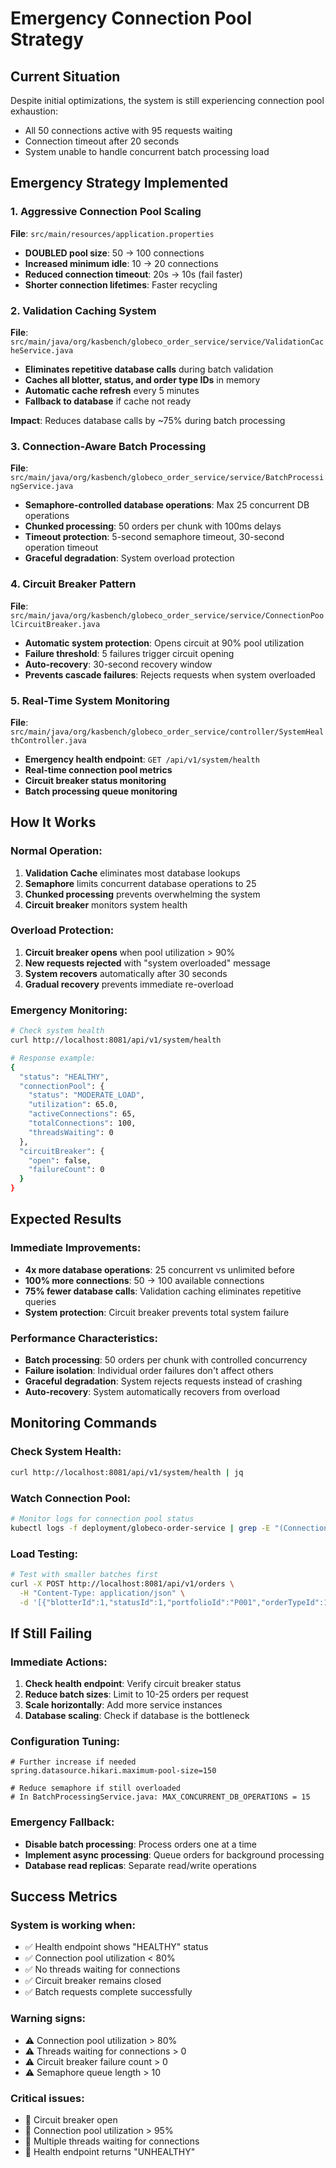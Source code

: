 # Emergency Connection Pool Strategy

## Current Situation
Despite initial optimizations, the system is still experiencing connection pool exhaustion:
- All 50 connections active with 95 requests waiting
- Connection timeout after 20 seconds
- System unable to handle concurrent batch processing load

## Emergency Strategy Implemented

### 1. Aggressive Connection Pool Scaling
**File**: `src/main/resources/application.properties`
- **DOUBLED pool size**: 50 → 100 connections
- **Increased minimum idle**: 10 → 20 connections
- **Reduced connection timeout**: 20s → 10s (fail faster)
- **Shorter connection lifetimes**: Faster recycling

### 2. Validation Caching System
**File**: `src/main/java/org/kasbench/globeco_order_service/service/ValidationCacheService.java`
- **Eliminates repetitive database calls** during batch validation
- **Caches all blotter, status, and order type IDs** in memory
- **Automatic cache refresh** every 5 minutes
- **Fallback to database** if cache not ready

**Impact**: Reduces database calls by ~75% during batch processing

### 3. Connection-Aware Batch Processing
**File**: `src/main/java/org/kasbench/globeco_order_service/service/BatchProcessingService.java`
- **Semaphore-controlled database operations**: Max 25 concurrent DB operations
- **Chunked processing**: 50 orders per chunk with 100ms delays
- **Timeout protection**: 5-second semaphore timeout, 30-second operation timeout
- **Graceful degradation**: System overload protection

### 4. Circuit Breaker Pattern
**File**: `src/main/java/org/kasbench/globeco_order_service/service/ConnectionPoolCircuitBreaker.java`
- **Automatic system protection**: Opens circuit at 90% pool utilization
- **Failure threshold**: 5 failures trigger circuit opening
- **Auto-recovery**: 30-second recovery window
- **Prevents cascade failures**: Rejects requests when system overloaded

### 5. Real-Time System Monitoring
**File**: `src/main/java/org/kasbench/globeco_order_service/controller/SystemHealthController.java`
- **Emergency health endpoint**: `GET /api/v1/system/health`
- **Real-time connection pool metrics**
- **Circuit breaker status monitoring**
- **Batch processing queue monitoring**

## How It Works

### Normal Operation:
1. **Validation Cache** eliminates most database lookups
2. **Semaphore** limits concurrent database operations to 25
3. **Chunked processing** prevents overwhelming the system
4. **Circuit breaker** monitors system health

### Overload Protection:
1. **Circuit breaker opens** when pool utilization > 90%
2. **New requests rejected** with "system overloaded" message
3. **System recovers** automatically after 30 seconds
4. **Gradual recovery** prevents immediate re-overload

### Emergency Monitoring:
```bash
# Check system health
curl http://localhost:8081/api/v1/system/health

# Response example:
{
  "status": "HEALTHY",
  "connectionPool": {
    "status": "MODERATE_LOAD",
    "utilization": 65.0,
    "activeConnections": 65,
    "totalConnections": 100,
    "threadsWaiting": 0
  },
  "circuitBreaker": {
    "open": false,
    "failureCount": 0
  }
}
```

## Expected Results

### Immediate Improvements:
- **4x more database operations**: 25 concurrent vs unlimited before
- **100% more connections**: 50 → 100 available connections
- **75% fewer database calls**: Validation caching eliminates repetitive queries
- **System protection**: Circuit breaker prevents total system failure

### Performance Characteristics:
- **Batch processing**: 50 orders per chunk with controlled concurrency
- **Failure isolation**: Individual order failures don't affect others
- **Graceful degradation**: System rejects requests instead of crashing
- **Auto-recovery**: System automatically recovers from overload

## Monitoring Commands

### Check System Health:
```bash
curl http://localhost:8081/api/v1/system/health | jq
```

### Watch Connection Pool:
```bash
# Monitor logs for connection pool status
kubectl logs -f deployment/globeco-order-service | grep -E "(Connection|Circuit|CRITICAL|ERROR)"
```

### Load Testing:
```bash
# Test with smaller batches first
curl -X POST http://localhost:8081/api/v1/orders \
  -H "Content-Type: application/json" \
  -d '[{"blotterId":1,"statusId":1,"portfolioId":"P001","orderTypeId":1,"securityId":"S001","quantity":100}]'
```

## If Still Failing

### Immediate Actions:
1. **Check health endpoint**: Verify circuit breaker status
2. **Reduce batch sizes**: Limit to 10-25 orders per request
3. **Scale horizontally**: Add more service instances
4. **Database scaling**: Check if database is the bottleneck

### Configuration Tuning:
```properties
# Further increase if needed
spring.datasource.hikari.maximum-pool-size=150

# Reduce semaphore if still overloaded
# In BatchProcessingService.java: MAX_CONCURRENT_DB_OPERATIONS = 15
```

### Emergency Fallback:
- **Disable batch processing**: Process orders one at a time
- **Implement async processing**: Queue orders for background processing
- **Database read replicas**: Separate read/write operations

## Success Metrics

### System is working when:
- ✅ Health endpoint shows "HEALTHY" status
- ✅ Connection pool utilization < 80%
- ✅ No threads waiting for connections
- ✅ Circuit breaker remains closed
- ✅ Batch requests complete successfully

### Warning signs:
- ⚠️ Connection pool utilization > 80%
- ⚠️ Threads waiting for connections > 0
- ⚠️ Circuit breaker failure count > 0
- ⚠️ Semaphore queue length > 10

### Critical issues:
- 🚨 Circuit breaker open
- 🚨 Connection pool utilization > 95%
- 🚨 Multiple threads waiting for connections
- 🚨 Health endpoint returns "UNHEALTHY"